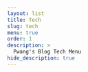 ```yaml
---
layout: list
title: Tech
slug: tech
menu: true
order: 1
description: >
  Pwang's Blog Tech Menu
hide_description: true
---
```

